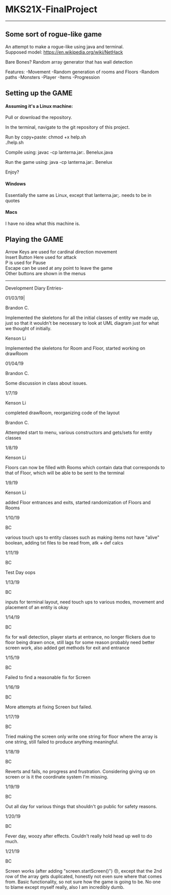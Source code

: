 # MKS21X-FinalProject
--------------------------------------------------------------------------------
## Some sort of rogue-like game

An attempt to make a rogue-like using java and terminal. <br/>
Supposed model: https://en.wikipedia.org/wiki/NetHack   <br/>

Bare Bones? Random array generator that has wall detection

Features:
  -Movement
  -Random generation of rooms and Floors
  -Random paths
  -Monsters
  -Player
  -Items
  -Progression

## Setting up the GAME
#### Assuming it's a Linux machine:

Pull or download the repository.

In the terminal, navigate to the git repository of this project.

Run by copy+paste:
chmod +x help.sh  <br/>
./help.sh  <br/>

Compile using: javac -cp lanterna.jar:. Benelux.java

Run the game using: java -cp lanterna.jar:. Benelux

Enjoy?

#### Windows

Essentially the same as Linux, except that lanterna.jar;. needs to be in quotes

#### Macs

I have no idea what this machine is.

## Playing the GAME
Arrow Keys are used for cardinal direction movement <br/>
Insert Button Here used for attack                  <br/>
P is used for Pause                                 <br/>
Escape can be used at any point to leave the game   <br/>
Other buttons are shown in the menus

--------------------------------------------------------------------------------
Development Diary Entries-

01/03/19|

Brandon C.

  Implemented the skeletons for all the initial classes of entity we made up,
  just so that it wouldn't be necessary to look at UML diagram just for what we
  thought of initially.

Kenson Li

  Implemented the skeletons for Room and Floor, started working on drawRoom

01/04/19

Brandon C.

  Some discussion in class about issues.

1/7/19

Kenson Li

  completed drawRoom, reorganizing code of the layout

Brandon C.

  Attempted start to menu, various constructors and gets/sets for entity classes

1/8/19

Kenson Li

  Floors can now be filled with Rooms which contain data that corresponds to that of Floor, which will be able to be sent to the terminal

1/9/19

Kenson Li

  added Floor entrances and exits, started randomization of Floors and Rooms

1/10/19

BC

  various touch ups to entity classes such as making items not have "alive" boolean, adding txt files to be read from, atk + def calcs

1/11/19

BC

  Test Day oops

1/13/19

BC

  inputs for terminal layout, need touch ups to various modes, movement and placement of an entity is okay

1/14/19

BC

  fix for wall detection, player starts at entrance, no longer flickers due to floor being drawn once, still lags for some reason probably need better screen work, also added get methods for exit and entrance

1/15/19

BC

  Failed to find a reasonable fix for Screen

1/16/19

BC

  More attempts at fixing Screen but failed.

1/17/19

BC

  Tried making the screen only write one string for floor where the array is one string, still failed to produce anything meaningful.

1/18/19

BC

  Reverts and fails, no progress and frustration. Considering giving up on screen or is it the coordinate system I'm missing.

1/19/19

BC

  Out all day for various things that shouldn't go public for safety reasons.

1/20/19

BC

  Fever day, woozy after effects. Couldn't really hold head up well to do much.

1/21/19

BC

  Screen works (after adding "screen.startScreen()") 😠, except that the 2nd row of the array gets duplicated, honestly not even sure where that comes from. Basic functionality, so not sure how the game is going to be. No one to blame except myself really, also I am incredibly dumb.
